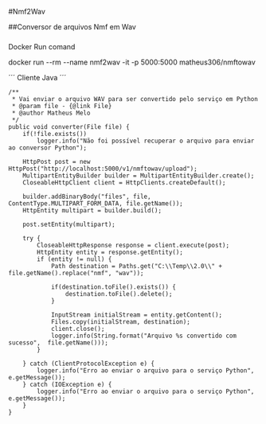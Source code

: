 #Nmf2Wav

##Conversor de arquivos Nmf em Wav

###
 Docker Run comand
 
 docker run --rm --name nmf2wav -it -p 5000:5000 matheus306/nmftowav

´´´
Cliente Java
´´´

	/**
	 * Vai enviar o arquivo WAV para ser convertido pelo serviço em Python
	 * @param file - {@link File}
	 * @author Matheus Melo
	 */
	public void converter(File file) {
		if(!file.exists())
			logger.info("Não foi possível recuperar o arquivo para enviar ao conversor Python");

		HttpPost post = new HttpPost("http://localhost:5000/v1/nmftowav/upload");
		MultipartEntityBuilder builder = MultipartEntityBuilder.create();
		CloseableHttpClient client = HttpClients.createDefault();

		builder.addBinaryBody("files", file, ContentType.MULTIPART_FORM_DATA, file.getName());
		HttpEntity multipart = builder.build();

		post.setEntity(multipart);

		try {
			CloseableHttpResponse response = client.execute(post);
			HttpEntity entity = response.getEntity();
			if (entity != null) {
				Path destination = Paths.get("C:\\Temp\\2.0\\" + file.getName().replace("nmf", "wav"));

				if(destination.toFile().exists()) {
					destination.toFile().delete();
				}

				InputStream initialStream = entity.getContent();
				Files.copy(initialStream, destination);
				client.close();
				logger.info(String.format("Arquivo %s convertido com sucesso",  file.getName()));
			}

		} catch (ClientProtocolException e) {
			logger.info("Erro ao enviar o arquivo para o serviço Python", e.getMessage());
		} catch (IOException e) {
			logger.info("Erro ao enviar o arquivo para o serviço Python", e.getMessage());
		}
	}